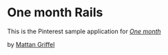 # One month Rails

This is the Pinterest sample application for
[*One month*](http://onemonth.com)

by [Mattan Griffel](http://marrangriffel.com)